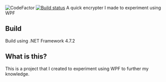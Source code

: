 ![CodeFactor](https://img.shields.io/codefactor/grade/github/spookywooky3/wpf-encrypter) [![Build status](https://ci.appveyor.com/api/projects/status/rlocj3j30x90dv3f?svg=true)](https://ci.appveyor.com/project/Spookywooky3/wpf-encrypter)
A quick encrypter I made to experiment using WPF
## Build
Build using .NET Framework 4.7.2
## What is this?
This is a project that I created to experiment using WPF to further my knowledge.
